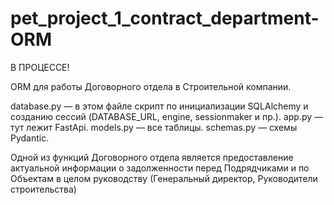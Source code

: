 # pet_project_1_contract_department-ORM

В ПРОЦЕССЕ!

ORM для работы Договорного отдела в Строительной компании.

database.py — в этом файле скрипт по инициализации SQLAlchemy и созданию сессий (DATABASE_URL, engine, sessionmaker и пр.).
app.py — тут лежит FastApi.
models.py —  все таблицы.
schemas.py — схемы Pydantic.


Одной из функций Договорного отдела является предоставление актуальной информации о задолженности перед Подрядчиками и по Объектам в целом руководству (Генеральный директор, Руководители строительства)
    
 
 
